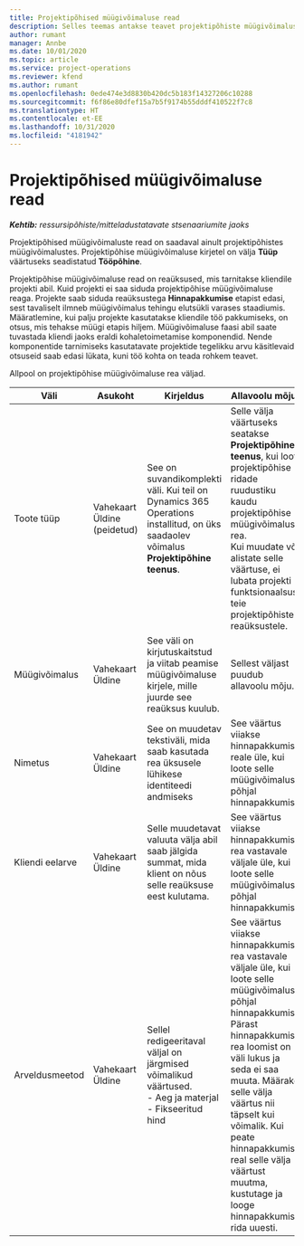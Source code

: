 ```yaml
---
title: Projektipõhised müügivõimaluse read
description: Selles teemas antakse teavet projektipõhiste müügivõimaluse ridadega töötamise kohta.
author: rumant
manager: Annbe
ms.date: 10/01/2020
ms.topic: article
ms.service: project-operations
ms.reviewer: kfend
ms.author: rumant
ms.openlocfilehash: 0ede474e3d8830b420dc5b183f14327206c10288
ms.sourcegitcommit: f6f86e80dfef15a7b5f9174b55dddf410522f7c8
ms.translationtype: HT
ms.contentlocale: et-EE
ms.lasthandoff: 10/31/2020
ms.locfileid: "4181942"
---
```

# <a name="project-based-opportunity-lines"></a>Projektipõhised müügivõimaluse read

_**Kehtib:** ressursipõhiste/mitteladustatavate stsenaariumite jaoks_


Projektipõhised müügivõimaluste read on saadaval ainult projektipõhistes müügivõimalustes. Projektipõhise müügivõimaluse kirjetel on välja **Tüüp** väärtuseks seadistatud **Tööpõhine**.

Projektipõhise müügivõimaluse read on reaüksused, mis tarnitakse kliendile projekti abil. Kuid projekti ei saa siduda projektipõhise müügivõimaluse reaga. Projekte saab siduda reaüksustega **Hinnapakkumise** etapist edasi, sest tavaliselt ilmneb müügivõimalus tehingu elutsükli varases staadiumis. Määratlemine, kui palju projekte kasutatakse kliendile töö pakkumiseks, on otsus, mis tehakse müügi etapis hiljem. Müügivõimaluse faasi abil saate tuvastada kliendi jaoks eraldi kohaletoimetamise komponendid. Nende komponentide tarnimiseks kasutatavate projektide tegelikku arvu käsitlevaid otsuseid saab edasi lükata, kuni töö kohta on teada rohkem teavet.

Allpool on projektipõhise müügivõimaluse rea väljad.

| **Väli** | **Asukoht** | **Kirjeldus** | **Allavoolu mõjud** |
| --- | --- | --- | --- |
| Toote tüüp | Vahekaart Üldine (peidetud) | See on suvandikomplekti väli. Kui teil on Dynamics 365 Operations installitud, on üks saadaolev võimalus **Projektipõhine teenus**.  | Selle välja väärtuseks seatakse **Projektipõhine teenus**, kui loote projektipõhise ridade ruudustiku kaudu projektipõhise müügivõimaluse rea. <br> Kui muudate või alistate selle väärtuse, ei lubata projekti funktsionaalsust teie projektipõhistele reaüksustele. |
| Müügivõimalus | Vahekaart Üldine | See väli on kirjutuskaitstud ja viitab peamise müügivõimaluse kirjele, mille juurde see reaüksus kuulub. | Sellest väljast puudub allavoolu mõju. |
| Nimetus | Vahekaart Üldine | See on muudetav tekstiväli, mida saab kasutada rea üksusele lühikese identiteedi andmiseks | See väärtus viiakse hinnapakkumise reale üle, kui loote selle müügivõimaluse põhjal hinnapakkumise |
| Kliendi eelarve | Vahekaart Üldine | Selle muudetavat valuuta välja abil saab jälgida summat, mida klient on nõus selle reaüksuse eest kulutama. | See väärtus viiakse hinnapakkumise rea vastavale väljale üle, kui loote selle müügivõimaluse põhjal hinnapakkumise |
| Arveldusmeetod | Vahekaart Üldine | Sellel redigeeritaval väljal on järgmised võimalikud väärtused.</br>- Aeg ja materjal</br>- Fikseeritud hind | See väärtus viiakse hinnapakkumise rea vastavale väljale üle, kui loote selle müügivõimaluse põhjal hinnapakkumise. Pärast hinnapakkumise rea loomist on väli lukus ja seda ei saa muuta. Määrake selle välja väärtus nii täpselt kui võimalik. Kui peate hinnapakkumise real selle välja väärtust muutma, kustutage ja looge hinnapakkumise rida uuesti. |
